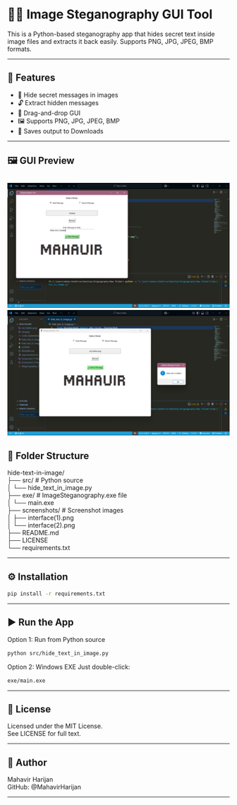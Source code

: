 # 🕵️‍♂️ Image Steganography GUI Tool

This is a Python-based steganography app that hides secret text inside image files and extracts it back easily. Supports PNG, JPG, JPEG, BMP formats.

---

## 🚀 Features

- 🔐 Hide secret messages in images
- 🔓 Extract hidden messages
- 🧰 Drag-and-drop GUI
- 🖼️ Supports PNG, JPG, JPEG, BMP
- 💾 Saves output to Downloads

---

## 🖼️ GUI Preview

![GUI Screenshot](screenshots/interface(1).png)
![GUI Screenshot](screenshots/interface(2).png)
---

## 📁 Folder Structure

hide-text-in-image/ \
├── src/ # Python source \
│ └── hide_text_in_image.py \
├── exe/ # ImageSteganography.exe file \
│ └── main.exe \
├── screenshots/ # Screenshot images \
│ ├── interface(1).png \
│ └── interface(2).png \
├── README.md \
├── LICENSE \
└── requirements.txt

---

## ⚙️ Installation

```bash
pip install -r requirements.txt
```
---
## ▶️ Run the App
Option 1: Run from Python source

```bash
python src/hide_text_in_image.py
```
Option 2: Windows EXE
Just double-click:

```bash
exe/main.exe
```
---

## 📄 License
Licensed under the MIT License.\
See LICENSE for full text.

---

## 👤 Author
Mahavir Harijan\
GitHub: @MahavirHarijan

---
